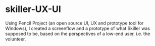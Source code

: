 # skiller-UX-UI
Using Pencil Project (an open source UI, UX and prototype tool for Windows), I created a screenflow and a prototype of what Skiller was supposed to be, based on the perspectives of a low-end user, i.e. the volunteer.
